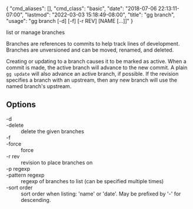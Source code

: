 {
    "cmd_aliases": [],
    "cmd_class": "basic",
    "date": "2018-07-06 22:13:11-07:00",
    "lastmod": "2022-03-03 15:18:49-08:00",
    "title": "gg branch",
    "usage": "gg branch [-d] [-f] [-r REV] [NAME [...]]"
}

list or manage branches

<!--more-->

Branches are references to commits to help track lines of
development. Branches are unversioned and can be moved, renamed, and
deleted.

Creating or updating to a branch causes it to be marked as active.
When a commit is made, the active branch will advance to the new
commit. A plain `gg update` will also advance an active branch, if
possible. If the revision specifies a branch with an upstream, then
any new branch will use the named branch's upstream.

## Options

<dl class="flag_list">
	<dt>-d</dt>
	<dt>-delete</dt>
	<dd>delete the given branches</dd>
	<dt>-f</dt>
	<dt>-force</dt>
	<dd>force</dd>
	<dt>-r rev</dt>
	<dd>revision to place branches on</dd>
	<dt>-p regexp</dt>
	<dt>-pattern regexp</dt>
	<dd>regexp of branches to list (can be specified multiple times)</dd>
	<dt>-sort order</dt>
	<dd>sort order when listing: &#39;name&#39; or &#39;date&#39;. May be prefixed by &#39;-&#39; for descending.</dd>
</dl>
